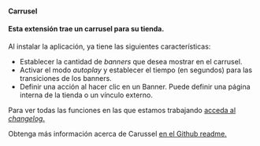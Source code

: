 #### Carrusel
#### Esta extensión trae un carrusel para su tienda.

Al instalar la aplicación, ya tiene las siguientes características:

- Establecer la cantidad de _banners_ que desea mostrar en el carrusel.
- Activar el modo _autoplay_ y establecer el tiempo (en segundos) para las transiciones de los banners.
- Definir una acción al hacer clic en un Banner. Puede definir una página interna de la tienda o un vínculo externo.

Para ver todas las funciones en las que estamos trabajando [acceda al _changelog_.](https://github.com/vtex-apps/carousel/blob/master/CHANGELOG.md)

Obtenga más información acerca de Carussel [en el Github readme.](https://github.com/vtex-apps/carousel/blob/master/README.md)